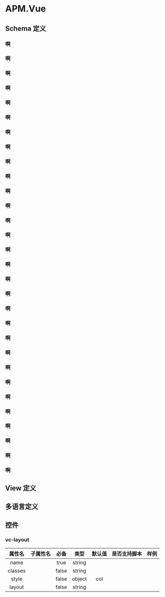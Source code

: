 # APM.Vue
## Schema 定义
### 啊
### 啊
### 啊
### 啊
### 啊
### 啊
### 啊
### 啊
### 啊
### 啊
### 啊
### 啊
### 啊
### 啊
### 啊
### 啊
### 啊
### 啊
### 啊
### 啊
### 啊
### 啊
### 啊
### 啊
### 啊
### 啊
### 啊
### 啊
### 啊
### 啊
## View 定义

## 多语言定义

## 控件

### vc-layout

| 属性名  | 子属性名 | 必备  |  类型  | 默认值 | 是否支持脚本 | 样例 |
| :-----: | :------: | :---: | :----: | :----: | :----------: | :--: |
|  name   |          | true  | string |        |              |      |
| classes |          | false | string |        |              |      |
|  style  |          | false | object |  col   |              |      |
| layout  |          | false | string |        |              |      |

